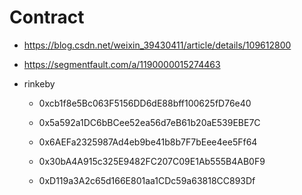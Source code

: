 # Contract

- https://blog.csdn.net/weixin_39430411/article/details/109612800
- https://segmentfault.com/a/1190000015274463



- rinkeby
  - 0xcb1f8e5Bc063F5156DD6dE88bff100625fD76e40
  - 0x5a592a1DC6bBCee52ea56d7eB61b20aE539EBE7C

  - 0x6AEFa2325987Ad4eb9be41b8b7F7bEee4ee5Ff64
  - 0x30bA4A915c325E9482FC207C09E1Ab555B4AB0F9

  - 0xD119a3A2c65d166E801aa1CDc59a63818CC893Df